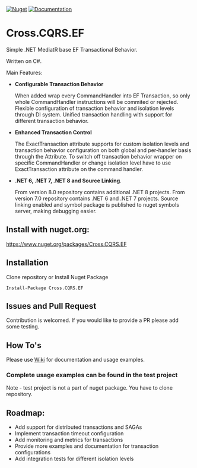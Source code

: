 [![Nuget](https://img.shields.io/nuget/v/Cross.CQRS.EF.svg)](https://nuget.org/packages/Cross.CQRS.EF/) [![Documentation](https://img.shields.io/badge/docs-wiki-yellow.svg)](https://github.com/denis-peshkov/Cross.CQRS.EF/wiki)

# Cross.CQRS.EF

Simple .NET MediatR base EF Transactional Behavior.

Written on C#.

Main Features:
* **Configurable Transaction Behavior**

  When added wrap every CommandHandler into EF Transaction, so only whole CommandHandler instructions will be commited or rejected.
  Flexible configuration of transaction behavior and isolation levels through DI system.
  Unified transaction handling with support for different transaction behavior.

* **Enhanced Transaction Control**

  The ExactTransaction attribute supports for custom isolation levels and transaction behavior configuration on both global and per-handler basis through the Attribute.
  To switch off transaction behavior wrapper on specific CommandHandler or change isolation level have to use ExactTransaction attribute on the command handler.

* **.NET 6, .NET 7, .NET 8 and Source Linking**.

  From version 8.0 repository contains additional .NET 8 projects.
  From version 7.0 repository contains .NET 6 and .NET 7 projects.
  Source linking enabled and symbol package is published to nuget symbols server, making debugging easier.

## Install with nuget.org:

https://www.nuget.org/packages/Cross.CQRS.EF

## Installation

Clone repository or Install Nuget Package
```
Install-Package Cross.CQRS.EF
```

## Issues and Pull Request

Contribution is welcomed. If you would like to provide a PR please add some testing.

## How To's

Please use [Wiki](https://github.com/denis-peshkov/Cross.CQRS.EF/wiki) for documentation and usage examples.

### Complete usage examples can be found in the test project ###
Note - test project is not a part of nuget package. You have to clone repository.

## Roadmap:
- Add support for distributed transactions and SAGAs
- Implement transaction timeout configuration
- Add monitoring and metrics for transactions
- Provide more examples and documentation for transaction configurations
- Add integration tests for different isolation levels
